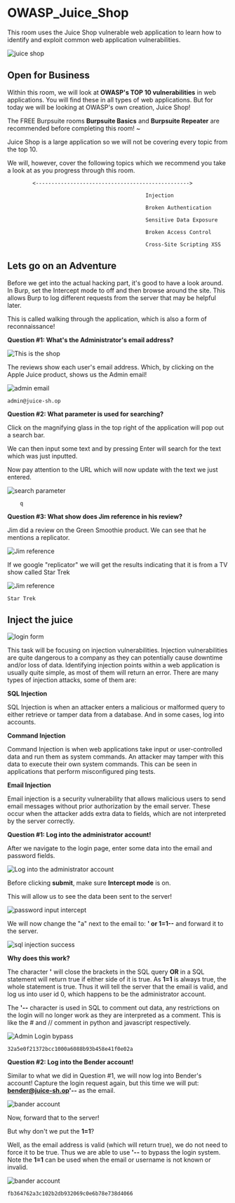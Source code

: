 # OWASP_Juice_Shop

This room uses the Juice Shop vulnerable web application to learn how to identify and exploit common web application vulnerabilities.

![juice shop](/juiceshop.png)

## Open for Business

Within this room, we will look at **OWASP's TOP 10 vulnerabilities** in web applications. You will find these in all types of web applications. But for today we will be looking at OWASP's own creation, Juice Shop!


The FREE Burpsuite rooms **Burpsuite Basics**  and **Burpsuite Repeater**  are recommended before completing this room!
~

Juice Shop is a large application so we will not be covering every topic from the top 10.

We will, however, cover the following topics which we recommend you take a look at as you progress through this room.

            <------------------------------------------------->

                                                Injection

                                                Broken Authentication

                                                Sensitive Data Exposure

                                                Broken Access Control

                                                Cross-Site Scripting XSS

## Lets go on an Adventure

Before we get into the actual hacking part, it's good to have a look around. In Burp, set the Intercept mode to off and then browse around the site. This allows Burp to log different requests from the server that may be helpful later.

This is called walking through the application, which is also a form of reconnaissance!

**Question #1: What's the Administrator's email address?**

![This is the shop](/owaspadventure.png)

The reviews show each user's email address. Which, by clicking on the Apple Juice product, shows us the Admin email!

![admin email](/owaspadmin.png)

    admin@juice-sh.op

**Question #2: What parameter is used for searching?**

Click on the magnifying glass in the top right of the application will pop out a search bar.

We can then input some text and by pressing Enter will search for the text which was just inputted.

Now pay attention to the URL which will now update with the text we just entered.

![search parameter](/q_parameter.png)

        q

**Question #3: What show does Jim reference in his review?**

Jim did a review on the Green Smoothie product. We can see that he mentions a replicator.

![Jim reference](/replicator.png)

If we google "replicator" we will get the results indicating that it is from a TV show called Star Trek

![Jim reference](/replicator1.png)

    Star Trek 

## Inject the juice

![login form](/login_form.png)

This task will be focusing on injection vulnerabilities. Injection vulnerabilities are quite dangerous to a company as they can potentially cause downtime and/or loss of data. Identifying injection points within a web application is usually quite simple, as most of them will return an error. There are many types of injection attacks, some of them are:

**SQL Injection**

SQL Injection is when an attacker enters a malicious or malformed query to either retrieve or tamper data from a database. And in some cases, log into accounts.

**Command Injection**

Command Injection is when web applications take input or user-controlled data and run them as system commands. An attacker may tamper with this data to execute their own system commands. This can be seen in applications that perform misconfigured ping tests.

**Email Injection**

Email injection is a security vulnerability that allows malicious users to send email messages without prior authorization by the email server. These occur when the attacker adds extra data to fields, which are not interpreted by the server correctly.

**Question #1: Log into the administrator account!**

After we navigate to the login page, enter some data into the email and password fields.

![Log into the administrator account](/intercept.png)

 Before clicking **submit**, make sure **Intercept mode** is on.

This will allow us to see the data been sent to the server!

![password input intercept](/intercept1.png)

We will now change the "a" next to the email to: **' or 1=1--** and forward it to the server.

![sql injection success](/intercept_injection.png)

__Why does this work?__

The character **'** will close the brackets in the SQL query
**OR** in a SQL statement will return true if either side of it is true. As **1=1** is always true, the whole statement is true. Thus it will tell the server that the email is valid, and log us into user id 0, which happens to be the administrator account.

The **'--** character is used in SQL to comment out data, any restrictions on the login will no longer work as they are interpreted as a comment. This is like the # and // comment in python and javascript respectively.

![Admin Login bypass](/admin_shop.png)


    32a5e0f21372bcc1000a6088b93b458e41f0e02a

**Question #2: Log into the Bender account!**

Similar to what we did in Question #1, we will now log into Bender's account! Capture the login request again, but this time we will put: **bender@juice-sh.op'--** as the email.

![bander account](/bander.png)

Now, forward that to the server!

But why don't we put the **1=1**?

Well, as the email address is valid (which will return true), we do not need to force it to be true. Thus we are able to use **'--** to bypass the login system. Note the **1=1** can be used when the email or username is not known or invalid.

![bander account](/bander_account.png)

    fb364762a3c102b2db932069c0e6b78e738d4066